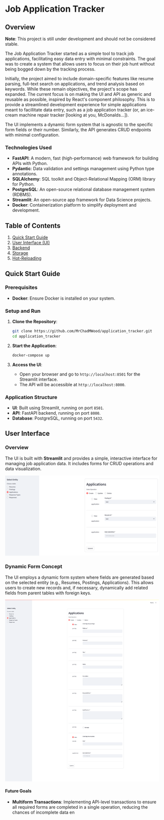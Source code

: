 # Job Application Tracker

## Overview

**Note**: This project is still under development and should not be considered stable.

The Job Application Tracker started as a simple tool to track job applications, facilitating easy data entry with minimal constraints. The goal was to create a system that allows users to focus on their job hunt without being bogged down by the tracking process.

Initially, the project aimed to include domain-specific features like resume parsing, full-text search on applications, and trend analysis based on keywords. While these remain objectives, the project's scope has expanded. The current focus is on making the UI and API as generic and reusable as possible, inspired by React's component philosophy. This is to provide a streamlined development experience for simple applications meant to facillitate data entry, such as a job application tracker (or, an ice-cream machine repair tracker [looking at you, McDonalds...]).

The UI implements a dynamic form system that is agnostic to the specific form fields or their number. Similarly, the API generates CRUD endpoints with minimal configuration.

### Technologies Used

- **FastAPI**: A modern, fast (high-performance) web framework for building APIs with Python.
- **Pydantic**: Data validation and settings management using Python type annotations.
- **SQLAlchemy**: SQL toolkit and Object-Relational Mapping (ORM) library for Python.
- **PostgreSQL**: An open-source relational database management system (RDBMS).
- **Streamlit**: An open-source app framework for Data Science projects.
- **Docker**: Containerization platform to simplify deployment and development.

## Table of Contents

1. [Quick Start Guide](#quick-start-guide)
2. [User Interface (UI)](#user-interface)
3. [Backend](#backend)
4. [Storage](#storage)
5. [Hot-Reloading](#hot-reloading)

## Quick Start Guide

### Prerequisites

- **Docker**: Ensure Docker is installed on your system.

### Setup and Run

1. **Clone the Repository**:
   ```bash
   git clone https://github.com/MrChadMWood/application_tracker.git
   cd application_tracker
   ```

2. **Start the Application**:
   ```bash
   docker-compose up
   ```

3. **Access the UI**:
   - Open your browser and go to `http://localhost:8501` for the Streamlit interface.
   - The API will be accessible at `http://localhost:8000`.

### Application Structure

- **UI**: Built using Streamlit, running on port `8501`.
- **API**: FastAPI backend, running on port `8000`.
- **Database**: PostgreSQL, running on port `5432`.

## User Interface

### Overview

The UI is built with **Streamlit** and provides a simple, interactive interface for managing job application data. It includes forms for CRUD operations and data visualization.

![Applications Form Basic](docs/images/applications-create-flat-2024_08_29T10_39_27.png?raw=true)

### Dynamic Form Concept

The UI employs a dynamic form system where fields are generated based on the selected entity (e.g., Resumes, Postings, Applications). This allows users to create new records and, if necessary, dynamically add related fields from parent tables with foreign keys.

![Applications Form Expanded](docs/images/applications-create-expanded-all-2024_08_29T10_39_27.png?raw=true)

#### Future Goals

- **Multiform Transactions**: Implementing API-level transactions to ensure all required forms are completed in a single operation, reducing the chances of incomplete data en